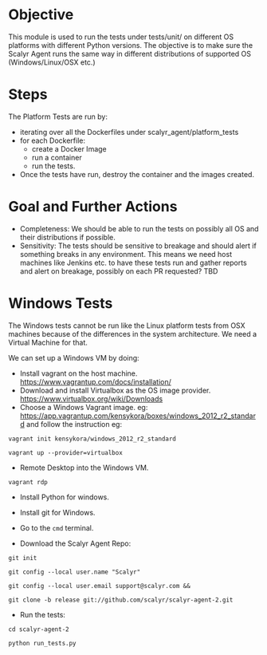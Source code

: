 # Objective
This module is used to run the tests under tests/unit/ on different OS platforms
with different Python versions. The objective is to make sure the Scalyr Agent runs the same way
in different distributions of supported OS (Windows/Linux/OSX etc.)

# Steps
The Platform Tests are run by:
* iterating over all the Dockerfiles under scalyr_agent/platform_tests
* for each Dockerfile:
    * create a Docker Image
    * run a container
    * run the tests.
* Once the tests have run, destroy the container and the images created.

# Goal and Further Actions
* Completeness: We should be able to run the tests on possibly all OS and their distributions if possible.
* Sensitivity: The tests should be sensitive to breakage and should alert if something breaks in any environment.
This means we need host machines like Jenkins etc. to have these tests run and gather reports and alert on breakage,
possibly on each PR requested? TBD




# Windows Tests

The Windows tests cannot be run like the Linux platform tests from OSX machines because
of the differences in the system architecture. We need a Virtual Machine for that.

We can set up a Windows VM by doing:

* Install vagrant on the host machine. https://www.vagrantup.com/docs/installation/
* Download and install Virtualbox as the OS image provider. https://www.virtualbox.org/wiki/Downloads
* Choose a Windows Vagrant image. eg: https://app.vagrantup.com/kensykora/boxes/windows_2012_r2_standard
and follow the instruction eg:

```
vagrant init kensykora/windows_2012_r2_standard

vagrant up --provider=virtualbox
```
* Remote Desktop into the Windows VM.
```
vagrant rdp
```

* Install Python for windows.

* Install git for Windows.

* Go to the ``cmd`` terminal.

* Download the Scalyr Agent Repo:

```
git init

git config --local user.name "Scalyr"

git config --local user.email support@scalyr.com &&

git clone -b release git://github.com/scalyr/scalyr-agent-2.git
```

* Run the tests:

```
cd scalyr-agent-2

python run_tests.py
```
